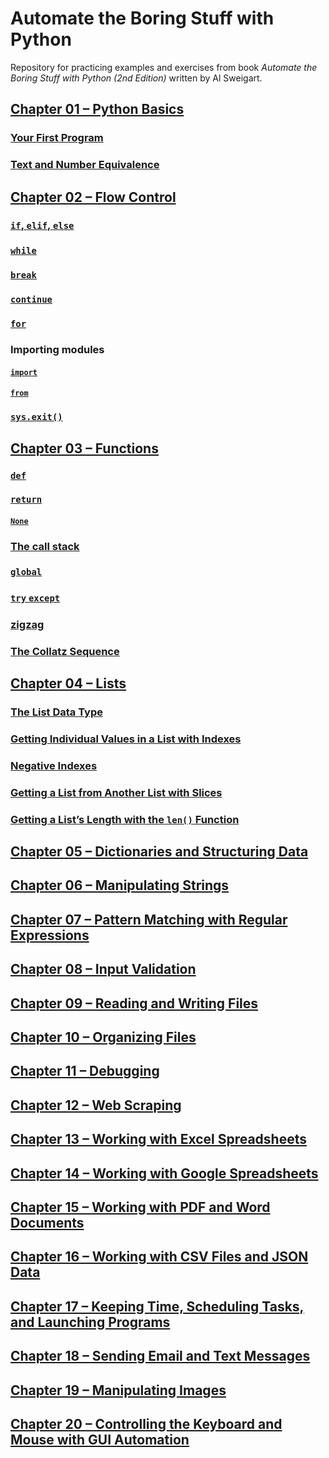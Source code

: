 # Automate the Boring Stuff with Python

Repository for practicing examples and exercises 
from book _Automate the Boring Stuff with Python (2nd Edition)_ 
written by Al Sweigart.

## [Chapter 01 – Python Basics](chapter01)
### [Your First Program](chapter01/practice01_01.py)
### [Text and Number Equivalence](chapter01/practice01_02.py)
## [Chapter 02 – Flow Control](chapter02)
### [`if`, `elif`, `else`](chapter02/practice02_01.py)
### [`while`](chapter02/practice02_02.py)
### [`break`](chapter02/practice02_03.py)
### [`continue`](chapter02/practice02_04.py)
### [`for`](chapter02/practice02_05.py)
### Importing modules
#### [`import`](chapter02/practice02_06.py)
#### [`from`](chapter02/practice02_07.py)
### [`sys.exit()`](chapter02/practice02_08.py)
## [Chapter 03 – Functions](chapter03)
### [`def`](chapter03/practice03_01.py)
### [`return`](chapter03/practice03_02.py)
#### [`None`](chapter03/practice03_03.py)
### [The call stack](chapter03/practice03_04.py)
### [`global`](chapter03/practice03_05.py)
### [`try` `except`](chapter03/practice03_06.py)
### [zigzag](chapter03/practice03_07.py)
### [The Collatz Sequence](chapter03/exercise03_01.py)
## [Chapter 04 – Lists](chapter04)
### [The List Data Type](chapter04/practice04_01.py)
### [Getting Individual Values in a List with Indexes](chapter04/practice04_02.py)
### [Negative Indexes](chapter04/practice04_03.py)
### [Getting a List from Another List with Slices](chapter04/practice04_04.py)
### [Getting a List’s Length with the `len()` Function](chapter04/practice04_05.py)
## [Chapter 05 – Dictionaries and Structuring Data](chapter05)
## [Chapter 06 – Manipulating Strings](chapter06)
## [Chapter 07 – Pattern Matching with Regular Expressions](chapter07)
## [Chapter 08 – Input Validation](chapter08)
## [Chapter 09 – Reading and Writing Files](chapter09)
## [Chapter 10 – Organizing Files](chapter10)
## [Chapter 11 – Debugging](chapter11)
## [Chapter 12 – Web Scraping](chapter12)
## [Chapter 13 – Working with Excel Spreadsheets](chapter13)
## [Chapter 14 – Working with Google Spreadsheets](chapter14)
## [Chapter 15 – Working with PDF and Word Documents](chapter15)
## [Chapter 16 – Working with CSV Files and JSON Data](chapter16)
## [Chapter 17 – Keeping Time, Scheduling Tasks, and Launching Programs](chapter17)
## [Chapter 18 – Sending Email and Text Messages](chapter18)
## [Chapter 19 – Manipulating Images](chapter19)
## [Chapter 20 – Controlling the Keyboard and Mouse with GUI Automation](chapter20)